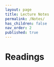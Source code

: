 ```yaml
---
layout: page
title: Lecture Notes
permalink: /Notes/
has_children: false
nav_order: 2
published: true
---
```

# Readings

